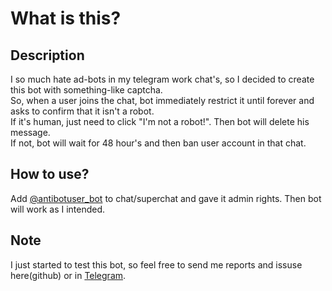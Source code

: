 # What is this?
## Description
I so much hate ad-bots in my telegram work chat's, so I decided to create this bot with something-like captcha.  
So, when a user joins the chat, bot immediately restrict it until forever and asks to confirm that it isn't a robot.  
If it's human, just need to click "I'm not a robot!". Then bot will delete his message.  
If not, bot will wait for 48 hour's and then ban user account in that chat.
## How to use?
Add [@antibotuser_bot](https://t.me/antibotuser_bot) to chat/superchat and gave it admin rights. Then bot will work as I intended.

## Note
I just started to test this bot, so feel free to send me reports and issuse here(github) or in [Telegram](https://t.me/ejnshtein).